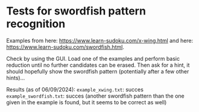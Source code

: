 # Tests for swordfish pattern recognition

Examples from here: https://www.learn-sudoku.com/x-wing.html and here: https://www.learn-sudoku.com/swordfish.html.

Check by using the GUI.
Load one of the examples and perform basic reduction until no further candidates can be erased.
Then ask for a hint, it should hopefully show the swordfish pattern (potentially after a few other hints)...

Results (as of 06/09/2024):
`example_xwing.txt`: succes
`example_swordfish.txt`: succes (another swordfish pattern than the one given in the example is found, but it seems to be correct as well)
